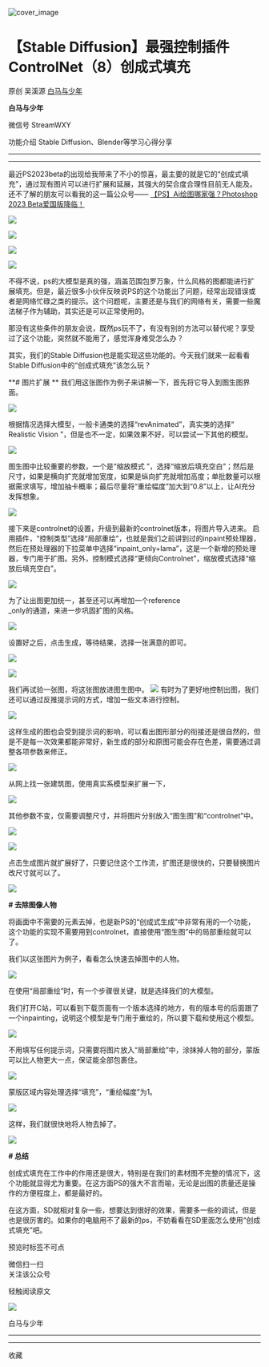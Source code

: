 ![cover_image](https://mmbiz.qpic.cn/mmbiz_jpg/tyssYUEyRwzJ23hFIVYiaaEoTrLEVIX0EDMTxHatQ1dvMMwnibsmSSdqO3yerxM83wNtyJwGFsm3ibmMia5wmQju5w/0?wx_fmt=jpeg)

#  【Stable Diffusion】最强控制插件ControlNet（8）创成式填充

原创  吴溪源  [ 白马与少年 ](javascript:void\(0\);)

**白马与少年**

微信号  StreamWXY

功能介绍  Stable Diffusion、Blender等学习心得分享

__ __

__ _ _

最近PS2023beta的出现给我带来了不小的惊喜，最主要的就是它的“创成式填充”，通过现有图片可以进行扩展和延展，其强大的契合度合理性目前无人能及。还不了解的朋友可以看我的这一篇公众号——
[ 【PS】Ai绘图哪家强？Photoshop 2023 Beta爱国版降临！
](http://mp.weixin.qq.com/s?__biz=MzA3ODY0OTc1NQ==&mid=2247486687&idx=1&sn=bc00c7e4ae00e2858c61e9b973747534&chksm=9fbecc2ba8c9453d8b9c3252ea1c81be41a94e9d21b66962b0ebf27e4a06d7daf9d3c1938707&scene=21#wechat_redirect)  

![](https://mmbiz.qpic.cn/mmbiz_png/tyssYUEyRwzJ23hFIVYiaaEoTrLEVIX0EIBicl9SiaU05d6dkQiawbsQhw7K2Y0kJDs0vJZhYxecSPJgtVNFO2s0Tw/640?wx_fmt=png)

![](https://mmbiz.qpic.cn/mmbiz_png/tyssYUEyRwzJ23hFIVYiaaEoTrLEVIX0EXhGicT9rmTzR4Ho9Tm05RI6tNwuiaoV3YRVkxTJZjxvnJpdOZiaicw8M1g/640?wx_fmt=png)

![](https://mmbiz.qpic.cn/mmbiz_png/tyssYUEyRwzJ23hFIVYiaaEoTrLEVIX0EXQeHcMES0BcZS2hSmbwhFDbf4deJMKph7ZTz4LChraMgKicicz5ribrOQ/640?wx_fmt=png)

![](https://mmbiz.qpic.cn/mmbiz_png/tyssYUEyRwzJ23hFIVYiaaEoTrLEVIX0ExND97vpj7c4F2Hyf0T88ZIIwPUwjS1AO2aSYpibcs9f8peez3sA4Ivg/640?wx_fmt=png)

不得不说，ps的大模型是真的强，涵盖范围包罗万象，什么风格的图都能进行扩展填充。但是，最近很多小伙伴反映说PS的这个功能出了问题，经常出现错误或者是网络忙碌之类的提示。这个问题呢，主要还是与我们的网络有关，需要一些魔法梯子作为辅助，其实还是可以正常使用的。  

那没有这些条件的朋友会说，既然ps玩不了，有没有别的方法可以替代呢？享受过了这个功能，突然就不能用了，感觉浑身难受怎么办？

其实，我们的Stable Diffusion也是能实现这些功能的。今天我们就来一起看看Stable Diffusion中的“创成式填充”该怎么玩？  

**# 图片扩展  ** 我们用这张图作为例子来讲解一下，首先将它导入到图生图界面。

![](https://mmbiz.qpic.cn/mmbiz_png/tyssYUEyRwzJ23hFIVYiaaEoTrLEVIX0EJJ7x9OzZiaKDeJict4b1ibl4Ofwt6ZLMdHSdnnLQWYBgiakvY7TxhT8UIQ/640?wx_fmt=png)

根据情况选择大模型，一般卡通类的选择“revAnimated”，真实类的选择“  Realistic Vision
”，但是也不一定，如果效果不好，可以尝试一下其他的模型。

![](https://mmbiz.qpic.cn/mmbiz_png/tyssYUEyRwzJ23hFIVYiaaEoTrLEVIX0E1bCIibH2GcGtVA3Gg4W136mPwdBad9S7ibqHV1jGFUn2380erA1NQneQ/640?wx_fmt=png)

图生图中比较重要的参数，一个是“缩放模式
”，选择“缩放后填充空白”；然后是尺寸，如果是横向扩充就增加宽度，如果是纵向扩充就增加高度；单批数量可以根据需求填写，增加抽卡概率；最后尽量将“重绘幅度”加大到“0.8”以上，让AI充分发挥想象。

![](https://mmbiz.qpic.cn/mmbiz_png/tyssYUEyRwzJ23hFIVYiaaEoTrLEVIX0EH2icIx1wtZJk62ZgBofibuNRDDcCq7N5hERarbxfkEuoc2fB1UEllQ8g/640?wx_fmt=png)

接下来是controlnet的设置，升级到最新的controlnet版本，将图片导入进来。
启用插件，“控制类型”选择“局部重绘”，也就是我们之前讲到过的inpaint预处理器，然后在预处理器的下拉菜单中选择“inpaint_only+lama”，这是一个新增的预处理器，专门用于扩图。另外，控制模式选择“更倾向Controlnet”，缩放模式选择“缩放后填充空白”。  

![](https://mmbiz.qpic.cn/mmbiz_png/tyssYUEyRwzJ23hFIVYiaaEoTrLEVIX0EntsAkYZLa5D0tc8Pf0iaPzXRroicVeW8EMAaK01iaypriczTxvHm5u8wDQ/640?wx_fmt=png)

为了让出图更加统一，甚至还可以再增加一个reference  
_only的通道，来进一步巩固扩图的风格。

![](https://mmbiz.qpic.cn/mmbiz_png/tyssYUEyRwzJ23hFIVYiaaEoTrLEVIX0EdKeOqRRI2nt6q41Q4vYPRMF4zZGfjFFXKE5fia7an5ETocEgOcXHzmA/640?wx_fmt=png)

设置好之后，点击生成，等待结果，选择一张满意的即可。

![](https://mmbiz.qpic.cn/mmbiz_png/tyssYUEyRwzJ23hFIVYiaaEoTrLEVIX0E0yVEY7ge92ic0vv4DDxe3rI6FfuEfMB9jmVPRTR60JEmQg4YnA3W5Gg/640?wx_fmt=png)

![](https://mmbiz.qpic.cn/mmbiz_png/tyssYUEyRwzJ23hFIVYiaaEoTrLEVIX0E7cAyPXHBtgCkN16soV6GezQsTsr8G8D1dwxiaLnu7ASbqzcqBFiaQibMg/640?wx_fmt=png)

我们再试验一张图，将这张图放进图生图中。
![](https://mmbiz.qpic.cn/mmbiz_jpg/tyssYUEyRwzJ23hFIVYiaaEoTrLEVIX0EmYPeX596mFXYwzxpBBdRFMkTQKibAsTYNllqQBJ2JvCVeOiaiaZnmib8YQ/640?wx_fmt=jpeg)
有时为了更好地控制出图，我们还可以通过反推提示词的方式，增加一些文本进行控制。

![](https://mmbiz.qpic.cn/mmbiz_png/tyssYUEyRwzJ23hFIVYiaaEoTrLEVIX0E1ZY6TWJHL9yoID2pFElGnlmNV73GukKic1qg0ia53j8p3s5tic1xqtnjg/640?wx_fmt=png)

这样生成的图也会受到提示词的影响，可以看出图形部分的衔接还是很自然的，但是不是每一次效果都能非常好，新生成的部分和原图可能会存在色差，需要通过调整各项参数来修正。

![](https://mmbiz.qpic.cn/mmbiz_png/tyssYUEyRwzJ23hFIVYiaaEoTrLEVIX0EPdicyq1DicoSllVq0jmNvsMaUWOVu3yWNnOsdXqz4oZSibIavmJI8XBgQ/640?wx_fmt=png)

从网上找一张建筑图，使用真实系模型来扩展一下，  

![](https://mmbiz.qpic.cn/mmbiz_png/tyssYUEyRwzJ23hFIVYiaaEoTrLEVIX0EXSPbO26tjBgGIqfoqtkVZibZdFC928XfuS5G5CAjmsGwQzb8x32Jtibg/640?wx_fmt=png)

其他参数不变，仅需要调整尺寸，并将图片分别放入“图生图”和“controlnet”中。

![](https://mmbiz.qpic.cn/mmbiz_png/tyssYUEyRwzJ23hFIVYiaaEoTrLEVIX0EicWrJjtGc6krWYljSvLVjDHZsuMhEebEibeday2U8s7QEeZ9adIAIa8w/640?wx_fmt=png)

![](https://mmbiz.qpic.cn/mmbiz_png/tyssYUEyRwzJ23hFIVYiaaEoTrLEVIX0ES7HVYz7CMrHmr5MqQtw3VPd0cq3zuvvWs0NY7sAeapoOv9KS8EXTYw/640?wx_fmt=png)

点击生成图片就扩展好了，只要记住这个工作流，扩图还是很快的，只要替换图片改尺寸就可以了。

![](https://mmbiz.qpic.cn/mmbiz_png/tyssYUEyRwzJ23hFIVYiaaEoTrLEVIX0EhWSaK3pA8qibRzB5M4qd7R5A1hiaicfraSWKxLCjsRibzOVVrlcX6r62vw/640?wx_fmt=png)

**# 去除图像人物**

将画面中不需要的元素去掉，也是新PS的“创成式生成”中非常有用的一个功能，这个功能的实现不需要用到controlnet，直接使用“图生图”中的局部重绘就可以了。

我们以这张图片为例子，看看怎么快速去掉图中的人物。

![](https://mmbiz.qpic.cn/mmbiz_png/tyssYUEyRwzJ23hFIVYiaaEoTrLEVIX0EmkkrzL73h2Y3lkhXpiccNX1aIUvDbPpicuE6SjJegjvbdQG3IGTc0ulA/640?wx_fmt=png)

在使用“局部重绘”时，有一个步骤很关键，就是选择我们的大模型。

我们打开C站，可以看到下载页面有一个版本选择的地方，有的版本号的后面跟了一个inpainting，说明这个模型是专门用于重绘的，所以要下载和使用这个模型。  

![](https://mmbiz.qpic.cn/mmbiz_png/tyssYUEyRwzJ23hFIVYiaaEoTrLEVIX0EZMD33VdYgYhsJv74VDics49jjiaa6fltrEsSTa92QaxE6ibj5eVS8Y07Q/640?wx_fmt=png)

不用填写任何提示词，只需要将图片放入“局部重绘”中，涂抹掉人物的部分，蒙版可以比人物更大一点，保证能全部包裹住。

![](https://mmbiz.qpic.cn/mmbiz_png/tyssYUEyRwzJ23hFIVYiaaEoTrLEVIX0EHFWQ3HqX4fR3mCrzibwfq4LZa30rEE9AXapiabJxiaPauskoH4U6raBFQ/640?wx_fmt=png)

蒙版区域内容处理选择“填充”，“重绘幅度”为1。

![](https://mmbiz.qpic.cn/mmbiz_png/tyssYUEyRwzJ23hFIVYiaaEoTrLEVIX0EwRx9HbnSOBfZBtRa8WCnZUtukibERabEnibeGufAGWyAufjibKucJF25A/640?wx_fmt=png)

这样，我们就很快地将人物去掉了。

![](https://mmbiz.qpic.cn/mmbiz_png/tyssYUEyRwzJ23hFIVYiaaEoTrLEVIX0Ekkv7IHL0iag6gxTV9kqG8NmZzRH32xkgUT7vfmDdX4BMQj7TzibzoDHw/640?wx_fmt=png)

**# 总结**

创成式填充在工作中的作用还是很大，特别是在我们的素材图不完整的情况下，这个功能就显得尤为重要。在这方面PS的强大不言而喻，无论是出图的质量还是操作的方便程度上，都是最好的。

在这方面，SD就相对复杂一些，想要达到很好的效果，需要多一些的调试，但是也是很厉害的。如果你的电脑用不了最新的ps，不妨看看在SD里面怎么使用“创成式填充”吧。

  
  
  

预览时标签不可点

微信扫一扫  
关注该公众号



轻触阅读原文

![](http://mmbiz.qpic.cn/sz_mmbiz_png/rR335dShxibicFrWhQnGuwdp4icKgCxibWO94LTgVCdyGEa5tticq3VQ0wbSfnGkl6ficicgn1LmHvKohOIT76T3un55Q/0?wx_fmt=png)

白马与少年







****



****



  收藏

